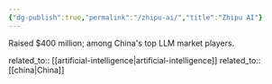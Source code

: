 ```yaml
---
{"dg-publish":true,"permalink":"/zhipu-ai/","title":"Zhipu AI"}
---
```



Raised $400 million; among China's top LLM market players.

related_to:: [[artificial-intelligence\|artificial-intelligence]]
related_to:: [[china\|China]]
